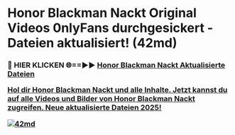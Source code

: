 # Honor Blackman Nackt Original Videos 0nlyFans durchgesickert - Dateien aktualisiert! (42md)

<h3>🔴 HIER KLICKEN 🌐==►► <a href="https://tinyurl.com/h6vf6nb8" rel="nofollow">Honor Blackman Nackt Aktualisierte Dateien

Hol dir Honor Blackman Nackt und alle Inhalte. Jetzt kannst du auf alle Videos und Bilder von Honor Blackman Nackt zugreifen. Neue aktualisierte Dateien 2025!

[![42md](https://i.imgur.com/sD4kR3V.gif)](https://tinyurl.com/h6vf6nb8)

